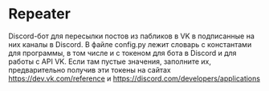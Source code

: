 # Repeater
Discord-бот для пересылки постов из пабликов в VK в подписанные на них каналы в Discord.
В файле config.py лежит словарь с константами для программы, в том числе и с токеном для бота в Discord и для работы с API VK. Если там пустые значения,
заполните их, предварительно получив эти токены на сайтах https://dev.vk.com/reference и https://discord.com/developers/applications
